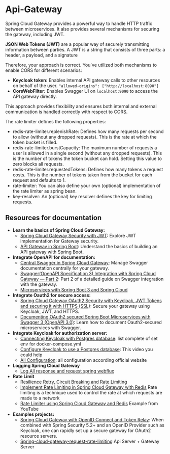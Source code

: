 # Api-Gateway

Spring Cloud Gateway provides a powerful way to handle HTTP traffic between microservices. It also provides several
mechanisms for securing the gateway, including JWT.

**JSON Web Tokens (JWT)** are a popular way of securely transmitting information between parties. A JWT is a string that
consists of three parts: a header, a payload, and a signature

Therefore, your approach is correct. You've utilized both mechanisms to enable CORS for different scenarios:
- **Keycloak token:** Enables internal API gateway calls to other resources on behalf of the user.
  `"allowed-origins": ["http://localhost:8090"]`
- **CorsWebFilter:** Enables Swagger UI on `localhost:9090` to access the API gateway directly.

This approach provides flexibility and ensures both internal and external communication is handled correctly with respect to CORS.

The rate limiter defines the following properties:
- redis-rate-limiter.replenishRate: Defines how many requests per second to allow (without any dropped requests). This is the rate at which the token bucket is filled.
- redis-rate-limiter.burstCapacity: The maximum number of requests a user is allowed in a single second (without any dropped requests). This is the number of tokens the token bucket can hold. Setting this value to zero blocks all requests.
- redis-rate-limiter.requestedTokens: Defines how many tokens a request costs. This is the number of tokens taken from the bucket for each request and defaults to 1.
- rate-limiter: You can also define your own (optional) implementation of the rate limiter as spring bean.
- key-resolver: An (optional) key resolver defines the key for limiting requests.


## Resources for documentation

* **Learn the basics of Spring Cloud Gateway:**
  * [Spring Cloud Gateway Security with JWT](https://medium.com/@rajithgama/spring-cloud-gateway-security-with-jwt-23045ba59b8a): Explore JWT implementation for Gateway security.
  * [API Gateway in Spring Boot](https://medium.com/@ankithahjpgowda/api-gateway-in-spring-boot-3ea804003021): Understand the basics of building an API gateway with Spring Boot.
* **Integrate OpenAPI for documentation:**
  * [Central Swagger in Spring Cloud Gateway](https://medium.com/@oguz.topal/central-swagger-in-spring-cloud-gateway-697a1c37b03d): Manage Swagger documentation centrally for your gateway.
  * [Swagger(OpenAPI Specification 3) Integration with Spring Cloud Gateway — Part 2](https://medium.com/@pubuduc.14/swagger-openapi-specification-3-integration-with-spring-cloud-gateway-part-2-1d670d4ab69a): Part 2 of a detailed guide on Swagger integration with the gateway.
  * [Microservices with Spring Boot 3 and Spring Cloud](https://piotrminkowski.com/2023/03/13/microservices-with-spring-boot-3-and-spring-cloud/)
* **Integrate Oauth2 for secure access:**
  * [Spring Cloud Gateway OAuth2 Security with Keycloak, JWT Tokens and securing it with HTTPS (SSL)](https://blog.devops.dev/spring-cloud-gateway-oauth2-security-with-keycloak-jwt-tokens-and-securing-it-with-https-ssl-2166d8009531): Secure your gateway using Keycloak, JWT, and HTTPS.
  * [Documenting OAuth2 secured Spring Boot Microservices with Swagger 3 (OpenAPI 3.0)](https://medium.com/@tobintom/documenting-oauth2-secured-spring-boot-microservices-with-swagger-3-openapi-3-0-166618ea1f5): Learn how to document Oauth2-secured microservices with Swagger.
* **Integrate Keycloak for authorization server:**
  * [Connecting Keycloak with Postgres database](https://stackoverflow.com/questions/75410699/connecting-keycloak-with-postgres-database): list complete of set env for docker-compose.yml
  * [Configure Keycloak to use a Postgres database](https://www.youtube.com/watch?v=7404ir5oq4Q&t=335s): This video you could help
  * [All Configuration](https://www.keycloak.org/server/all-config?options-filter=all): all configuration according official website
* **Logging Spring Cloud Gateway**
  * [Log All response and request spring webflux](https://stackoverflow.com/questions/76045158/log-all-response-and-request-spring-webflux)
* **Rate Limit**
  * [Resilience Retry, Circuit Breaking and Rate Limiting](https://andifalk.gitbook.io/spring-cloud-gateway-workshop/hands-on-labs/lab2)
  * [Implement Rate Limiting in Spring Cloud Gateway with Redis](https://medium.com/@htyesilyurt/implement-rate-limiting-in-spring-cloud-gateway-with-redis-7b71c8dd53a3) Rate limiting is a technique used to control the rate at which requests are made to a network
  * [Rate Limiter using Spring Cloud Gateway and Redis](https://www.youtube.com/watch?v=0LoqPg6h6wc&ab_channel=TechPrimers) Example from YouTube
* **Examples projects:**
  * [Spring Cloud Gateway with OpenID Connect and Token Relay](https://github.com/timtebeek/spring-security-samples/blob/main/spring-cloud-gateway-oidc-tokenrelay/README.adoc): When combined with Spring Security 5.2+ and an OpenID Provider such as Keycloak, one can rapidly set up a secure gateway for OAuth2 resource servers.
  * [Spring-cloud-gateway-request-rate-limiting](https://github.com/ivvve/code-examples/tree/master/spring-cloud-gateway-request-rate-limiting) Api Server + Gateway Server

